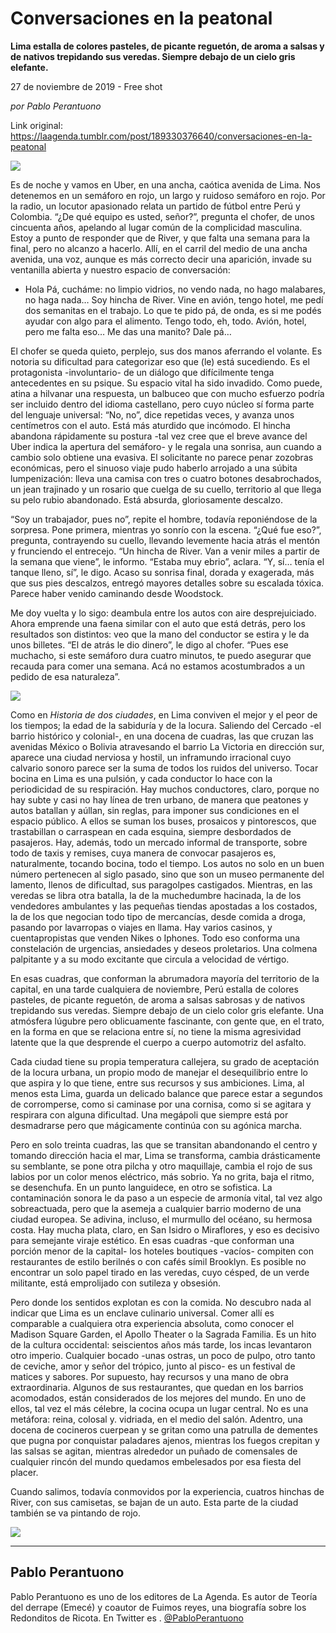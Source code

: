 # Conversaciones en la peatonal

**Lima estalla de colores pasteles, de picante reguetón, de aroma a salsas y de nativos trepidando sus veredas. Siempre debajo de un cielo gris elefante.**

27 de noviembre de 2019 - Free shot

_por Pablo Perantuono_

Link original: https://laagenda.tumblr.com/post/189330376640/conversaciones-en-la-peatonal

![](https://64.media.tumblr.com/f2d2ee819c2ca0b6739984311858d8ed/d312e34dffc47cf9-ba/s500x750/1b32d25293ca6568ace76f263032fef5d140e867.jpg)

Es de noche y vamos en Uber, en una ancha, caótica avenida de Lima. Nos detenemos en un semáforo en rojo, un largo y ruidoso semáforo en rojo.  Por la radio, un locutor apasionado relata un partido de fútbol entre Perú y Colombia. “¿De qué equipo es usted, señor?”, pregunta el chofer, de unos cincuenta años, apelando al lugar común de la complicidad masculina. Estoy a punto de responder que de River, y que falta una semana para la final, pero no alcanzo a hacerlo. Allí, en el carril del medio de una ancha avenida, una voz, aunque es más correcto decir una aparición, invade su ventanilla abierta y nuestro espacio de conversación:

- Hola Pá, cucháme: no limpio vidrios, no vendo nada, no hago malabares, no haga nada… Soy hincha de River. Vine en avión, tengo hotel, me pedí dos semanitas en el trabajo. Lo que te pido pá, de onda, es si me podés ayudar con algo para el alimento. Tengo todo, eh, todo. Avión, hotel, pero me falta eso… Me das una manito? Dale pá…

El chofer se queda quieto, perplejo, sus dos manos aferrando el volante. Es notoria su dificultad para categorizar eso que (le) está sucediendo. Es el protagonista -involuntario- de un diálogo que difícilmente tenga antecedentes en su psique. Su espacio vital ha sido invadido. Como puede, atina a hilvanar una respuesta, un balbuceo que con mucho esfuerzo podría ser incluido dentro del idioma castellano, pero cuyo núcleo sí forma parte del lenguaje universal: “No, no”, dice repetidas veces, y avanza unos centímetros con el auto. Está más aturdido que incómodo. El hincha abandona rápidamente su postura -tal vez cree que el breve avance del Uber indica la apertura del semáforo- y le regala una sonrisa, aun cuando a cambio solo obtiene una evasiva. El solicitante no parece penar zozobras económicas, pero el sinuoso viaje pudo haberlo arrojado a una súbita lumpenización: lleva una camisa con tres o cuatro botones desabrochados, un jean trajinado y un rosario que cuelga de su cuello, territorio al que llega su pelo rubio abandonado. Está absurda, gloriosamente descalzo. 

“Soy un trabajador, pues no”, repite el hombre, todavía reponiéndose de la sorpresa. Pone primera, mientras yo sonrío con la escena. “¿Qué fue eso?”, pregunta, contrayendo su cuello, llevando levemente hacia atrás el mentón y frunciendo el entrecejo. “Un hincha de River. Van a venir miles a partir de la semana que viene”, le informo. “Estaba muy ebrio”, aclara. “Y, sí… tenía el tanque lleno, sí”, le digo. Acaso su sonrisa final, dorada y exagerada, más que sus pies descalzos, entregó mayores detalles sobre su escalada tóxica. Parece haber venido caminando desde Woodstock. 

Me doy vuelta y lo sigo: deambula entre los autos con aire desprejuiciado. Ahora emprende una faena similar con el auto que está detrás, pero los resultados son distintos: veo que la mano del conductor se estira y le da unos billetes. “El de atrás le dio dinero”, le digo al chofer. “Pues ese muchacho, si este semáforo dura cuatro minutos, te puedo asegurar que recauda para comer una semana. Acá no estamos acostumbrados a un pedido de esa naturaleza”. 

![](https://64.media.tumblr.com/f2d2ee819c2ca0b6739984311858d8ed/d312e34dffc47cf9-ba/s500x750/1b32d25293ca6568ace76f263032fef5d140e867.jpg)


Como en *Historia de dos ciudades*, en Lima conviven el mejor y el peor de los tiempos; la edad de la sabiduría y de la locura. Saliendo del Cercado -el barrio histórico y colonial-, en una docena de cuadras, las que cruzan las avenidas México o Bolivia atravesando el barrio La Victoria en dirección sur, aparece una ciudad nerviosa y hostil, un inframundo irracional cuyo calvario sonoro parece ser la suma de todos los ruidos del universo. Tocar bocina en Lima es una pulsión, y cada conductor lo hace con la periodicidad de su respiración. Hay muchos conductores, claro, porque no hay subte y casi no hay línea de tren urbano, de manera que peatones y autos batallan y aúllan, sin reglas, para imponer sus condiciones en el espacio público. A ellos se suman los buses, prosaicos y pintorescos, que trastabillan o carraspean en cada esquina, siempre desbordados de pasajeros. Hay, además, todo un mercado informal de transporte, sobre todo de taxis y remises, cuya manera de convocar pasajeros es, naturalmente, tocando bocina, todo el tiempo. Los autos no solo en un buen número pertenecen al siglo pasado, sino que son un museo permanente del lamento, llenos de dificultad, sus paragolpes castigados. Mientras, en las veredas se libra otra batalla, la de la muchedumbre hacinada, la de los vendedores ambulantes y las pequeñas tiendas apostadas a los costados, la de los que negocian todo tipo de mercancías, desde comida a droga, pasando por lavarropas o viajes en llama. Hay varios casinos, y cuentapropistas que venden Nikes o Iphones. Todo eso conforma una constelación de urgencias, ansiedades y deseos proletarios. Una colmena palpitante y a su modo excitante que circula a velocidad de vértigo. 

En esas cuadras, que conforman la abrumadora mayoría del territorio de la capital, en una tarde cualquiera de noviembre, Perú estalla de colores pasteles, de picante reguetón, de aroma a salsas sabrosas y de nativos trepidando sus veredas. Siempre debajo de un cielo color gris elefante. Una atmósfera lúgubre pero oblicuamente fascinante, con gente que, en el trato, en la forma en que se relaciona entre sí, no tiene la misma agresividad latente que la que desprende el cuerpo a cuerpo automotriz del asfalto. 

Cada ciudad tiene su propia temperatura callejera, su grado de aceptación de la locura urbana, un propio modo de manejar el desequilibrio entre lo que aspira y lo que tiene, entre sus recursos y sus ambiciones. Lima, al menos esta Lima, guarda un delicado balance que parece estar a segundos de corromperse, como si caminase por una cornisa, como si se agitara y respirara con alguna dificultad. Una megápoli que siempre está por desmadrarse pero que mágicamente continúa con su agónica marcha. 

Pero en solo treinta cuadras, las que se transitan abandonando el centro y tomando dirección hacia el mar, Lima se transforma, cambia drásticamente su semblante, se pone otra pilcha y otro maquillaje, cambia el rojo de sus labios por un color menos eléctrico, más sobrio. Ya no grita, baja el ritmo, se desenchufa. En un punto languidece, en otro se sofistica. La contaminación sonora le da paso a un especie de armonía vital, tal vez algo sobreactuada, pero que la asemeja a cualquier barrio moderno de una ciudad europea. Se adivina, incluso, el murmullo del océano, su hermosa costa. Hay mucha plata, claro, en San Isidro o Miraflores, y eso es decisivo para semejante viraje estético. En esas cuadras -que conforman una porción menor de la capital- los hoteles boutiques -vacíos- compiten con restaurantes de estilo berilnés  o con cafés símil Brooklyn. Es posible no encontrar un solo papel tirado en las veredas, cuyo césped, de un verde militante, está emprolijado con sutileza y obsesión.  

Pero donde los sentidos explotan es con la comida. No descubro nada al indicar que Lima es un enclave culinario universal. Comer allí es comparable a cualquiera otra experiencia absoluta, como conocer el Madison Square Garden, el Apollo Theater o la Sagrada Familia. Es un hito de la cultura occidental: seiscientos años más tarde, los incas levantaron otro imperio. Cualquier bocado -unas ostras, un poco de pulpo, otro tanto de ceviche, amor y señor del trópico, junto al pisco- es un festival de matices y sabores. Por supuesto, hay recursos y una mano de obra extraordinaria. Algunos de sus restaurantes, que quedan en los barrios acomodados, están considerados de los mejores del mundo. En uno de ellos, tal vez el más célebre, la cocina ocupa un lugar central. No es una metáfora: reina, colosal y. vidriada, en el medio del salón. Adentro, una docena de cocineros cuerpean y se gritan como una patrulla de dementes que pugna por conquistar paladares ajenos, mientras los fuegos crepitan y las salsas se agitan, mientras alrededor un puñado de comensales de cualquier rincón del mundo quedamos embelesados por esa fiesta del placer. 

Cuando salimos, todavía conmovidos por la experiencia, cuatros hinchas de River, con sus camisetas, se bajan de un auto. Esta parte de la ciudad también se va pintando de rojo.   


![](https://64.media.tumblr.com/9c2da42bbfe35fa51e59e3ea0904d714/d312e34dffc47cf9-d0/s500x750/d316d14602051958aefeb08bf2ceb5cc29c49c2a.jpg)

---

 Pablo Perantuono
-----------------

 Pablo Perantuono es uno de los editores de La Agenda. Es autor de Teoría del derrape (Emecé) y coautor de Fuimos reyes, una biografía sobre los Redonditos de Ricota. En Twitter es . [@PabloPerantuono](https://twitter.com/PabloPerantuono) 


